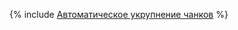 {% include [Автоматическое укрупнение чанков](../../../_includes/user-guide/data-processing/operations/chunk-merger.md) %}